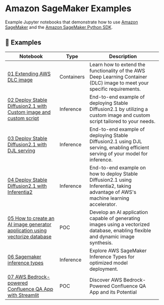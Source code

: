 

# Amazon SageMaker Examples

Example Jupyter notebooks that demonstrate how to use [Amazon SageMaker](https://docs.aws.amazon.com/sagemaker/latest/dg/whatis.html) and the [Amazon SageMaker Python SDK](https://sagemaker.readthedocs.io/en/stable/).

## 📓 Examples

| Notebook                                                                 | Type       | Description                                                                                                                                          |
|--------------------------------------------------------------------------|------------|------------------------------------------------------------------------------------------------------------------------------------------------------|
| [01 Extending AWS DLC image](./samples/01_extending_aws_dlc_images/extending-image.ipynb)                                                  | Containers | Learn how to extend the functionality of the AWS Deep Learning Container (DLC) image to meet your specific requirements.                             |
| [02 Deploy Stable Diffusion2.1 with Custom image and custom script](./samples/02_deploy_stable_diffusion2_1_with_custom_image_and_custom_script/deploy-stable-diffusion-2-1.ipynb)           | Inference  | End-to-end example of deploying Stable Diffusion2.1 by utilizing a custom image and custom script tailored to your needs.                           |
| [03 Deploy Stable Diffusion2.1 with DJL serving](./samples/03_deploy_stable_diffusion2_1_with_djl_serving/deploy-stable-diffusion-2-1_with_djl_serving.ipynb)                              | Inference  | End-to-end example of deploying Stable Diffusion2.1 using DJL serving, enabling efficient serving of your model for inference.                                   |
| [04 Deploy Stable Diffusion2.1 with Inferentia2](./samples//04_deploy_stable_diffusion2_1_with_inferentia_inf2//deploy-stable-diffusion-2-1_inf2.ipynb)                              | Inference  | End-to-end example on how to deploy Stable Diffusion2.1 using Inferentia2, taking advantage of AWS's machine learning accelerator.                       |
| [05 How to create an AI image generator application using vectorize database](./samples/05_how_to_create_an_ai_image_generator_application_using_vectorize_database) | POC        | Develop an AI application capable of generating images using a vectorized database, enabling flexible and dynamic image synthesis.                   |
| [06 Sagemaker inference types](./samples/06_sagemaker_inference_types/AWS_SageMaker_Inference_Types.ipynb) | Inference        | Explore AWS SageMaker Inference Types for optimized model deployment.                   |
| [07 AWS Bedrock-powered Confluence QA App with Streamlit](./samples/07_amazon_bedrock_confluence_qa_streamlit) | POC        | Discover AWS Bedrock-Powered Confluence QA App and its Potential                   |